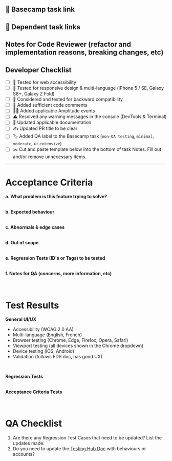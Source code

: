## 🔗 Basecamp task link


## 🔗 Dependent task links


## Notes for Code Reviewer (refactor and implementation reasons, breaking changes, etc)


## Developer Checklist
- [ ] 🧪 Tested for web accessibility
- [ ] 🧪 Tested for responsive design & multi-language (iPhone 5 / SE, Galaxy S8+, Galaxy Z Fold)
- [ ] 🔁 Considered and tested for backward compatibility
- [ ] 💬 Added sufficient code comments
- [ ] 🧑‍💻 Added applicable Amplitude events
- [ ] ⚠️ Resolved any warning messages in the console (DevTools & Terminal)
- [ ] 📃 Updated applicable documentation
- [ ] ✍ Updated PR title to be clear
- [ ] 🏷️ Added QA label to the Basecamp task (`non-QA testing`, `minimal`, `moderate`, or `extensive`)
- [ ] ✂️ Cut and paste template below into the bottom of task Notes. Fill out and/or remove unnecessary items.

-------
# Acceptance Criteria
**a. What problem is this feature trying to solve?**<br><br>

**b. Expected behaviour**<br><br>

**c. Abnormals & edge cases**<br><br>

**d. Out of scope**<br><br>

**e. Regression Tests (ID's or Tags) to be tested**<br><br>

**f. Notes for QA (concerns, more information, etc)**<br><br><br>

# Test Results
**General UI/UX**
- Accessibility (WCAG 2.0 AA)
- Multi-language (English, French)
- Browser testing (Chrome, Edge, Firefox, Opera, Safari)
- Viewport testing (all devices shown in the Chrome dropdown)
- Device testing (iOS, Android)
- Validation (follows FDS doc, has good UX)
<br>

**Regression Tests**<br><br>


**Acceptance Criteria Tests**<br><br><br>


# QA Checklist
1. Are there any Regression Test Cases that need to be updated? List the updates made.
2. Do you need to update the [Testing Hub Doc](https://sites.google.com/paymentsource.ca/services/development/testing-expected-behaviour) with behaviours or accounts?
